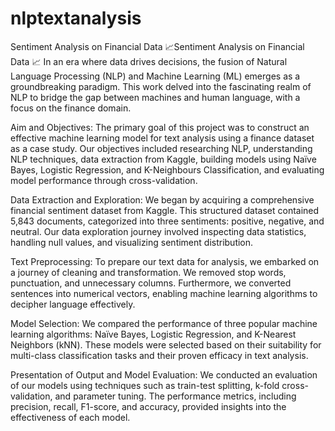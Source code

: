 # nlptextanalysis


Sentiment Analysis on Financial Data 📈Sentiment Analysis on Financial Data 📈
In an era where data drives decisions, the fusion of Natural Language Processing (NLP) and Machine Learning (ML) emerges as a groundbreaking paradigm. This work delved into the fascinating realm of NLP to bridge the gap between machines and human language, with a focus on the finance domain.

Aim and Objectives:
The primary goal of this project was to construct an effective machine learning model for text analysis using a finance dataset as a case study. Our objectives included researching NLP, understanding NLP techniques, data extraction from Kaggle, building models using Naïve Bayes, Logistic Regression, and K-Neighbours Classification, and evaluating model performance through cross-validation.

Data Extraction and Exploration:
We began by acquiring a comprehensive financial sentiment dataset from Kaggle. This structured dataset contained 5,843 documents, categorized into three sentiments: positive, negative, and neutral. Our data exploration journey involved inspecting data statistics, handling null values, and visualizing sentiment distribution.

Text Preprocessing:
To prepare our text data for analysis, we embarked on a journey of cleaning and transformation. We removed stop words, punctuation, and unnecessary columns. Furthermore, we converted sentences into numerical vectors, enabling machine learning algorithms to decipher language effectively.

Model Selection:
We compared the performance of three popular machine learning algorithms: Naïve Bayes, Logistic Regression, and K-Nearest Neighbors (kNN). These models were selected based on their suitability for multi-class classification tasks and their proven efficacy in text analysis.

Presentation of Output and Model Evaluation:
We conducted an evaluation of our models using techniques such as train-test splitting, k-fold cross-validation, and parameter tuning. The performance metrics, including precision, recall, F1-score, and accuracy, provided insights into the effectiveness of each model.
